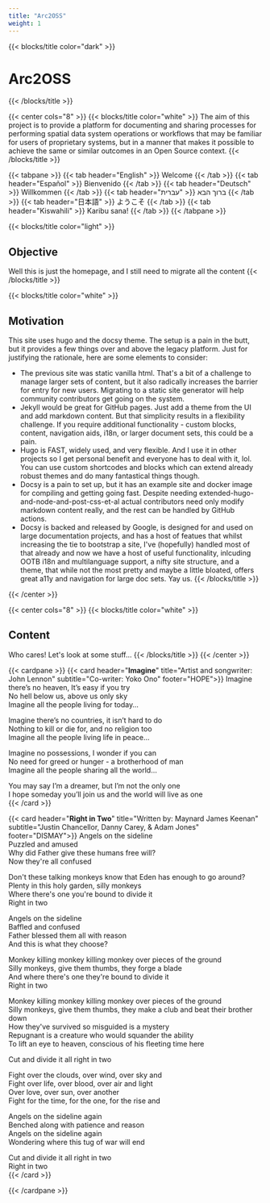 ```yaml
---
title: "Arc2OSS"
weight: 1
---
```


{{< blocks/title color="dark" >}}
# Arc2OSS
{{< /blocks/title >}}

{{< center cols="8" >}}
{{< blocks/title color="white" >}}
The aim of this project is to provide a platform for documenting and sharing processes for performing spatial data system operations or workflows that may be familiar for users of proprietary systems, but in a manner that makes it possible to achieve the same or similar outcomes in an Open Source context.
{{< /blocks/title >}}

{{< tabpane >}}
  {{< tab header="English" >}}
    Welcome
  {{< /tab >}}
  {{< tab header="Español" >}}
    Bienvenido
  {{< /tab >}}
  {{< tab header="Deutsch" >}}
    Willkommen
  {{< /tab >}}
  {{< tab header="עברית" >}}
  ברוך הבא
  {{< /tab >}}
  {{< tab header="日本語" >}}
    ようこそ
  {{< /tab >}}
  {{< tab header="Kiswahili" >}}
    Karibu sana!
  {{< /tab >}}
{{< /tabpane >}}

{{< blocks/title color="light" >}}
## Objective
  
Well this is just the homepage, and I still need to migrate all the content
{{< /blocks/title >}}

{{< blocks/title color="white" >}}
## Motivation  

This site uses hugo and the docsy theme. The setup is a pain in the butt, but it provides a few things over and above the legacy platform. Just for justifying the rationale, here are some elements to consider:

- The previous site was static vanilla html. That's a bit of a challenge to manage larger sets of content, but it also radically increases the barrier for entry for new users. Migrating to a static site generator will help community contributors get going on the system.
- Jekyll would be great for GitHub pages. Just add a theme from the UI and add markdown content. But that simplicity results in a flexibility challenge. If you require additional functionality - custom blocks, content, navigation aids, i18n, or larger document sets, this could be a pain.
- Hugo is FAST, widely used, and very flexible. And I use it in other projects so I get personal benefit and everyone has to deal with it, lol. You can use custom shortcodes and blocks which can extend already robust themes and do many fantastical things though.
- Docsy is a pain to set up, but it has an example site and docker image for compiling and getting going fast. Despite needing extended-hugo-and-node-and-post-css-et-al actual contributors need only modify markdown content really, and the rest can be handled by GitHub actions.
- Docsy is backed and released by Google, is designed for and used on large documentation projects, and has a host of featues that whilst increasing the tie to bootstrap a site, I've (hopefully) handled most of that already and now we have a host of useful functionality, inlcuding OOTB i18n and multilanguage support, a nifty site structure, and a theme, that while not the most pretty and maybe a little bloated, offers great a11y and navigation for large doc sets. Yay us.
{{< /blocks/title >}}

{{< /center >}}

{{< center cols="8" >}}
{{< blocks/title color="white" >}}
## Content
  
Who cares! Let's look at some stuff...
{{< /blocks/title >}}
{{< /center >}}

{{< cardpane >}}
{{< card header="**Imagine**" title="Artist and songwriter: John Lennon" subtitle="Co-writer: Yoko Ono"
          footer="HOPE">}}
Imagine there’s no heaven, It’s easy if you try  
No hell below us, above us only sky  
Imagine all the people living for today…  
  
Imagine there’s no countries, it isn’t hard to do  
Nothing to kill or die for, and no religion too  
Imagine all the people living life in peace…  
  
Imagine no possessions, I wonder if you can  
No need for greed or hunger - a brotherhood of man  
Imagine all the people sharing all the world…  
  
You may say I’m a dreamer, but I’m not the only one  
I hope someday you’ll join us and the world will live as one  
{{< /card >}}


{{< card header="**Right in Two**" title="Written by: Maynard James Keenan" subtitle="Justin Chancellor, Danny Carey, & Adam Jones"
          footer="DISMAY">}}
Angels on the sideline  
Puzzled and amused  
Why did Father give these humans free will?  
Now they're all confused  
  
Don't these talking monkeys know that Eden has enough to go around?  
Plenty in this holy garden, silly monkeys  
Where there's one you're bound to divide it  
Right in two  

Angels on the sideline  
Baffled and confused  
Father blessed them all with reason  
And this is what they choose?  
  
Monkey killing monkey killing monkey over pieces of the ground  
Silly monkeys, give them thumbs, they forge a blade  
And where there's one they're bound to divide it  
Right in two  
  
Monkey killing monkey killing monkey over pieces of the ground  
Silly monkeys, give them thumbs, they make a club and beat their brother down  
How they've survived so misguided is a mystery  
Repugnant is a creature who would squander the ability  
To lift an eye to heaven, conscious of his fleeting time here  
  
Cut and divide it all right in two  
  
Fight over the clouds, over wind, over sky and  
Fight over life, over blood, over air and light  
Over love, over sun, over another  
Fight for the time, for the one, for the rise and  
  
Angels on the sideline again  
Benched along with patience and reason  
Angels on the sideline again  
Wondering where this tug of war will end  
  
Cut and divide it all right in two  
Right in two  
{{< /card >}}

{{< /cardpane >}}
